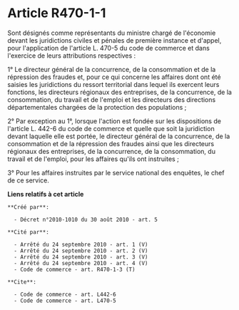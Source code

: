 # Article R470-1-1

Sont désignés comme représentants du ministre chargé de l'économie devant les juridictions civiles et pénales de première
instance et d'appel, pour l'application de l'article L. 470-5 du code de commerce et dans l'exercice de leurs attributions
respectives : 

1° Le directeur général de la concurrence, de la consommation et de la répression des fraudes et, pour ce qui concerne les
affaires dont ont été saisies les juridictions du ressort territorial dans lequel ils exercent leurs fonctions, les
directeurs régionaux des entreprises, de la concurrence, de la consommation, du travail et de l'emploi et les directeurs des
directions départementales chargées de la protection des populations ; 

2° Par exception au 1°, lorsque l'action est fondée sur les dispositions de l'article L. 442-6 du code de commerce et quelle
que soit la juridiction devant laquelle elle est portée, le directeur général de la concurrence, de la consommation et de la
répression des fraudes ainsi que les directeurs régionaux des entreprises, de la concurrence, de la consommation, du travail
et de l'emploi, pour les affaires qu'ils ont instruites ; 

3° Pour les affaires instruites par le service national des enquêtes, le chef de ce service.

**Liens relatifs à cet article**

	**Créé par**:

	  - Décret n°2010-1010 du 30 août 2010 - art. 5

	**Cité par**:

	  - Arrêté du 24 septembre 2010 - art. 1 (V)
	  - Arrêté du 24 septembre 2010 - art. 2 (V)
	  - Arrêté du 24 septembre 2010 - art. 3 (V)
	  - Arrêté du 24 septembre 2010 - art. 4 (V)
	  - Code de commerce - art. R470-1-3 (T)

	**Cite**:

	  - Code de commerce - art. L442-6
	  - Code de commerce - art. L470-5
